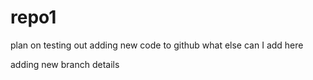 # repo1

plan on testing out adding new code to github
what else can I add here

adding new branch details
